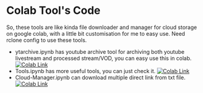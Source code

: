 

# Colab Tool's Code
So, these tools are like kinda file downloader and manager for cloud storage on google colab, with a little bit customisation for me to easy use. Need rclone config to use these tools.
* ytarchive.ipynb has youtube archive tool for archiving both youtube livestream and processed stream/VOD, you can easy use this in colab. <a href="https://colab.research.google.com/github/ImPeekaboo/mytools/blob/main/ytarchive.ipynb">
    <img src="https://colab.research.google.com/assets/colab-badge.svg" alt="Colab Link"/>
  </a>
* Tools.ipynb has more useful tools, you can just check it. <a href="https://colab.research.google.com/github/ImPeekaboo/mytools/blob/main/Tools.ipynb">
    <img src="https://colab.research.google.com/assets/colab-badge.svg" alt="Colab Link"/>
  </a>
* Cloud-Manager.ipynb can download multiple direct link from txt file. <a href="https://colab.research.google.com/github/ImPeekaboo/mytools/blob/main/Cloud-Manager.ipynb">
    <img src="https://colab.research.google.com/assets/colab-badge.svg" alt="Colab Link"/>
  </a>

